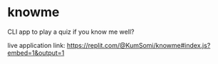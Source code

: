 # knowme
 CLI app to play a quiz if you know me well?

live application link: https://replit.com/@KumSomi/knowme#index.js?embed=1&output=1
